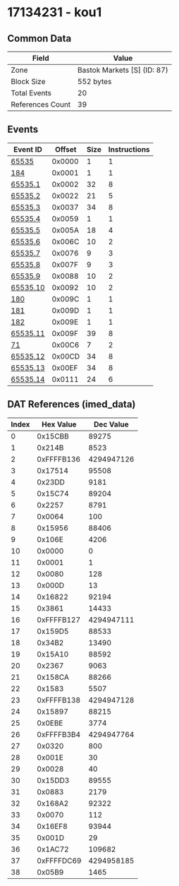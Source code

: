 # 17134231 - kou1

## Common Data

| Field            | Value                       |
|------------------|-----------------------------|
| Zone             | Bastok Markets [S] (ID: 87) |
| Block Size       | 552 bytes                   |
| Total Events     | 20                          |
| References Count | 39                          |

## Events

| Event ID                  | Offset   |   Size |   Instructions |
|---------------------------|----------|--------|----------------|
| [65535](./65535.md)       | 0x0000   |      1 |              1 |
| [184](./184.md)           | 0x0001   |      1 |              1 |
| [65535.1](./65535.1.md)   | 0x0002   |     32 |              8 |
| [65535.2](./65535.2.md)   | 0x0022   |     21 |              5 |
| [65535.3](./65535.3.md)   | 0x0037   |     34 |              8 |
| [65535.4](./65535.4.md)   | 0x0059   |      1 |              1 |
| [65535.5](./65535.5.md)   | 0x005A   |     18 |              4 |
| [65535.6](./65535.6.md)   | 0x006C   |     10 |              2 |
| [65535.7](./65535.7.md)   | 0x0076   |      9 |              3 |
| [65535.8](./65535.8.md)   | 0x007F   |      9 |              3 |
| [65535.9](./65535.9.md)   | 0x0088   |     10 |              2 |
| [65535.10](./65535.10.md) | 0x0092   |     10 |              2 |
| [180](./180.md)           | 0x009C   |      1 |              1 |
| [181](./181.md)           | 0x009D   |      1 |              1 |
| [182](./182.md)           | 0x009E   |      1 |              1 |
| [65535.11](./65535.11.md) | 0x009F   |     39 |              8 |
| [71](./71.md)             | 0x00C6   |      7 |              2 |
| [65535.12](./65535.12.md) | 0x00CD   |     34 |              8 |
| [65535.13](./65535.13.md) | 0x00EF   |     34 |              8 |
| [65535.14](./65535.14.md) | 0x0111   |     24 |              6 |

## DAT References (imed_data)

|   Index | Hex Value   |   Dec Value |
|---------|-------------|-------------|
|       0 | 0x15CBB     |       89275 |
|       1 | 0x214B      |        8523 |
|       2 | 0xFFFFB136  |  4294947126 |
|       3 | 0x17514     |       95508 |
|       4 | 0x23DD      |        9181 |
|       5 | 0x15C74     |       89204 |
|       6 | 0x2257      |        8791 |
|       7 | 0x0064      |         100 |
|       8 | 0x15956     |       88406 |
|       9 | 0x106E      |        4206 |
|      10 | 0x0000      |           0 |
|      11 | 0x0001      |           1 |
|      12 | 0x0080      |         128 |
|      13 | 0x000D      |          13 |
|      14 | 0x16822     |       92194 |
|      15 | 0x3861      |       14433 |
|      16 | 0xFFFFB127  |  4294947111 |
|      17 | 0x159D5     |       88533 |
|      18 | 0x34B2      |       13490 |
|      19 | 0x15A10     |       88592 |
|      20 | 0x2367      |        9063 |
|      21 | 0x158CA     |       88266 |
|      22 | 0x1583      |        5507 |
|      23 | 0xFFFFB138  |  4294947128 |
|      24 | 0x15897     |       88215 |
|      25 | 0x0EBE      |        3774 |
|      26 | 0xFFFFB3B4  |  4294947764 |
|      27 | 0x0320      |         800 |
|      28 | 0x001E      |          30 |
|      29 | 0x0028      |          40 |
|      30 | 0x15DD3     |       89555 |
|      31 | 0x0883      |        2179 |
|      32 | 0x168A2     |       92322 |
|      33 | 0x0070      |         112 |
|      34 | 0x16EF8     |       93944 |
|      35 | 0x001D      |          29 |
|      36 | 0x1AC72     |      109682 |
|      37 | 0xFFFFDC69  |  4294958185 |
|      38 | 0x05B9      |        1465 |
